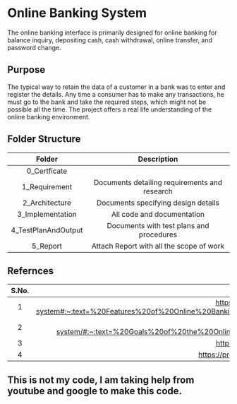 # Online Banking System
The online banking interface is primarily designed for online banking for balance inquiry, depositing cash, cash withdrawal, online transfer, and password change.
## Purpose
The typical way to retain the data of a customer in a bank was to enter and register the details. Any time a consumer has to make any transactions, he must go to the bank and take the required steps, which might not be possible all the time. The project offers a real life understanding of the online banking environment.
## Folder Structure
|Folder|Description|
|:-:|:--:|
|0_Certficate||
|1_Requirement|Documents detailing requirements and research|
|2_Architecture|Documents specifying design details|
|3_Implementation|All code and documentation|
|4_TestPlanAndOutput|Documents with test plans and procedures|
|5_Report|Attach Report with all the scope of work|
## Refernces
|S.No.|Links|
|:-:|:--:|
|1| https://www.freeprojectz.com/premium-synopsis/synopsis-online-banking-system#:~:text=%20Features%20of%20Online%20Banking%20System%20are%20as,as%20Accounts%2C%20Transaction%2C%20Statement%20are%20validated...%20More%20|
|2|https://123projectlab.com/online-banking-system/#:~:text=%20Goals%20of%20the%20Online%20banking%20system%20project,project%20will%20make%20activities%20like%20updating%2C...%20More%20|
|3|https://www.codewithc.com/mini-project-in-c-bank-management-system/|
|4|https://projectsgeek.com/2013/06/banking-project-in-c-language-source-code.html|
## This is not my code, I am taking help from youtube and google to make this code.
